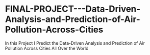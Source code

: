 # FINAL-PROJECT---Data-Driven-Analysis-and-Prediction-of-Air-Pollution-Across-Cities
In this Project I Predict the Data-Driven Analysis and Prediction of Air Pollution Across Cities All Over the World
